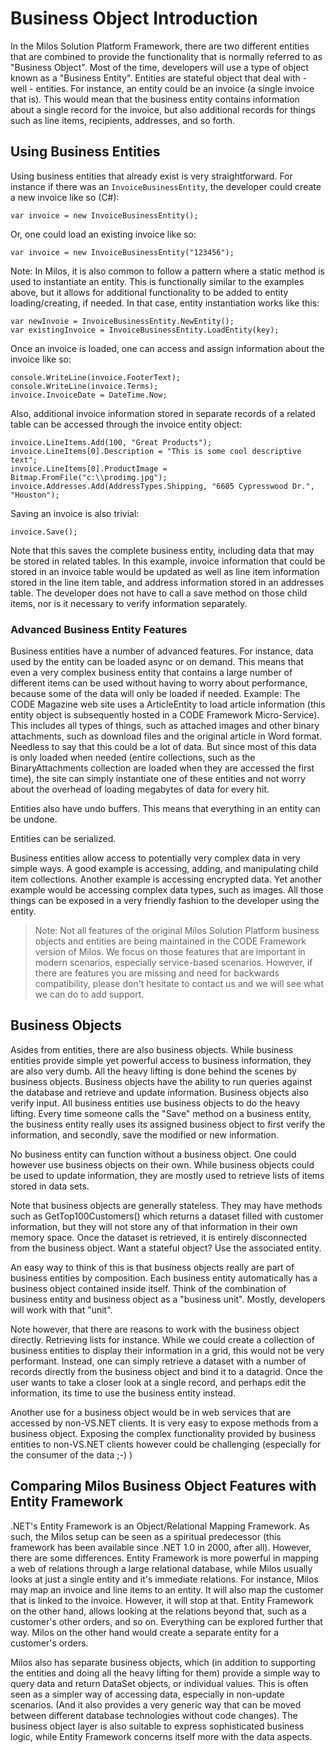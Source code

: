 ﻿# Business Object Introduction

In the Milos Solution Platform Framework, there are two different entities that are combined to provide the functionality that is normally referred to as "Business Object". Most of the time, developers will use a type of object known as a "Business Entity". Entities are stateful object that deal with - well - entities. For instance, an entity could be an invoice (a single invoice that is). This would mean that the business entity contains information about a single record for the invoice, but also additional records for things such as line items, recipients, addresses, and so forth.

## Using Business Entities

Using business entities that already exist is very straightforward. For instance if there was an ```InvoiceBusinessEntity```, the developer could create a new invoice like so (C#):

```
var invoice = new InvoiceBusinessEntity();
```

Or, one could load an existing invoice like so:

```
var invoice = new InvoiceBusinessEntity("123456");
```

Note: In Milos, it is also common to follow a pattern where a static method is used to instantiate an entity. This is functionally similar to the examples above, but it allows for additional functionality to be added to entity loading/creating, if needed. In that case, entity instantiation works like this:

```
var newInvoie = InvoiceBusinessEntity.NewEntity();
var existingInvoice = InvoiceBusinessEntity.LoadEntity(key);
```

Once an invoice is loaded, one can access and assign information about the invoice like so:

```
console.WriteLine(invoice.FooterText);
console.WriteLine(invoice.Terms);
invoice.InvoiceDate = DateTime.Now; 
```

Also, additional invoice information stored in separate records of a related table can be accessed through the invoice entity object:

```
invoice.LineItems.Add(100, "Great Products");
invoice.LineItems[0].Description = "This is some cool descriptive text";
invoice.LineItems[0].ProductImage = Bitmap.FromFile("c:\\prodimg.jpg");
invoice.Addresses.Add(AddressTypes.Shipping, "6605 Cypresswood Dr.", "Houston");
```

Saving an invoice is also trivial:

```
invoice.Save();
```

Note that this saves the complete business entity, including data that may be stored in related tables. In this example, invoice information that could be stored in an invoice table would be updated as well as line item information stored in the line item table, and address information stored in an addresses table. The developer does not have to call a save method on those child items, nor is it necessary to verify information separately.

### Advanced Business Entity Features

Business entities have a number of advanced features. For instance, data used by the entity can be loaded async or on demand. This means that even a very complex business entity that contains a large number of different items can be used without having to worry about performance, because some of the data will only be loaded if needed. Example: The CODE Magazine web site uses a ArticleEntity to load article information (this entity object is subsequently hosted in a CODE Framework Micro-Service). This includes all types of things, such as attached images and other binary attachments, such as download files and the original article in Word format. Needless to say that this could be a lot of data. But since most of this data is only loaded when needed (entire collections, such as the BinaryAttachments collection are loaded when they are accessed the first time), the site can simply instantiate one of these entities and not worry about the overhead of loading megabytes of data for every hit.

Entities also have undo buffers. This means that everything in an entity can be undone.

Entities can be serialized.

Business entities allow access to potentially very complex data in very simple ways. A good example is accessing, adding, and manipulating child item collections. Another example is accessing encrypted data. Yet another example would be accessing complex data types, such as images. All those things can be exposed in a very friendly fashion to the developer using the entity.

> Note: Not all features of the original Milos Solution Platform business objects and entities are being maintained in the CODE Framework version of Milos. We focus on those features that are important in modern scenarios, especially service-based scenarios. However, if there are features you are missing and need for backwards compatibility, please don't hesitate to contact us and we will see what we can do to add support.

## Business Objects

Asides from entities, there are also business objects. While business entities provide simple yet powerful access to business information, they are also very dumb. All the heavy lifting is done behind the scenes by business objects. Business objects have the ability to run queries against the database and retrieve and update information. Business objects also verify input. All business entities use business objects to do the heavy lifting. Every time someone calls the "Save" method on a business entity, the business entity really uses its assigned business object to first verify the information, and secondly, save the modified or new information.

No business entity can function without a business object. One could however use business objects on their own. While business objects could be used to update information, they are mostly used to retrieve lists of items stored in data sets.

Note that business objects are generally stateless. They may have methods such as GetTop100Customers() which returns a dataset filled with customer information, but they will not store any of that information in their own memory space. Once the dataset is retrieved, it is entirely disconnected from the business object. Want a stateful object? Use the associated entity.

An easy way to think of this is that business objects really are part of business entities by composition. Each business entity automatically has a business object contained inside itself. Think of the combination of business entity and business object as a "business unit". Mostly, developers will work with that "unit".

Note however, that there are reasons to work with the business object directly. Retrieving lists for instance. While we could create a collection of business entities to display their information in a grid, this would not be very performant. Instead, one can simply retrieve a dataset with a number of records directly from the business object and bind it to a datagrid. Once the user wants to take a closer look at a single record, and perhaps edit the information, its time to use the business entity instead.

Another use for a business object would be in web services that are accessed by non-VS.NET clients. It is very easy to expose methods from a business object. Exposing the complex functionality provided by business entities to non-VS.NET clients however could be challenging (especially for the consumer of the data ;-) )

## Comparing Milos Business Object Features with Entity Framework

.NET's Entity Framework is an Object/Relational Mapping Framework. As such, the Milos setup can be seen as a spiritual predecessor (this framework has been available since .NET 1.0 in 2000, after all). However, there are some differences. Entity Framework is more powerful in mapping a web of relations through a large relational database, while Milos usually looks at just a single entity and it's immediate relations. For instance, Milos may map an invoice and line items to an entity. It will also map the customer that is linked to the invoice. However, it will stop at that. Entity Framework on the other hand, allows looking at the relations beyond that, such as a customer's other orders, and so on. Everything can be explored further that way. Milos on the other hand would create a separate entity for a customer's orders. 

Milos also has separate business objects, which (in addition to supporting the entities and doing all the heavy lifting for them) provide a simple way to query data and return DataSet objects, or individual values. This is often seen as a simpler way of accessing data, especially in non-update scenarios. (And it also provides a very generic way that can be moved between different database technologies without code changes). The business object layer is also suitable to express sophisticated business logic, while Entity Framework concerns itself more with the data aspects.
